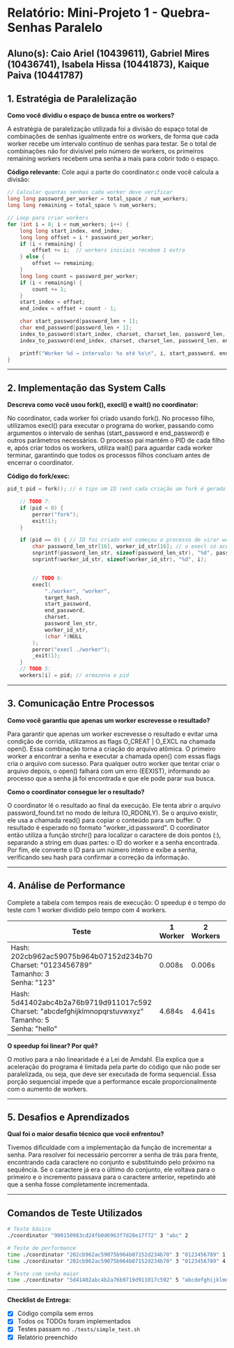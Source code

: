# Relatório: Mini-Projeto 1 - Quebra-Senhas Paralelo

**Aluno(s):** Caio Ariel (10439611), Gabriel Mires (10436741), Isabela Hissa (10441873), Kaique Paiva (10441787)
---

## 1. Estratégia de Paralelização


**Como você dividiu o espaço de busca entre os workers?**

A estratégia de paralelização utilizada foi a divisão do espaço total de combinações de senhas igualmente entre os workers, de forma que cada worker recebe um intervalo contínuo de senhas para testar. Se o total de combinações não for divisível pelo número de workers, os primeiros remaining workers recebem uma senha a mais para cobrir todo o espaço.

**Código relevante:** Cole aqui a parte do coordinator.c onde você calcula a divisão:
```c
// Calcular quantas senhas cada worker deve verificar
long long password_per_worker = total_space / num_workers;
long long remaining = total_space % num_workers;

// Loop para criar workers
for (int i = 0; i < num_workers; i++) {
    long long start_index, end_index;
    long long offset = i * password_per_worker;
    if (i < remaining) {
        offset += i;  // workers iniciais recebem 1 extra
    } else {
        offset += remaining;
    }
    long long count = password_per_worker;
    if (i < remaining) {
        count += 1;
    }
    start_index = offset;
    end_index = offset + count - 1;

    char start_password[password_len + 1];
    char end_password[password_len + 1];
    index_to_password(start_index, charset, charset_len, password_len, start_password);
    index_to_password(end_index, charset, charset_len, password_len, end_password);

    printf("Worker %d → intervalo: %s até %s\n", i, start_password, end_password);
}
```

---

## 2. Implementação das System Calls

**Descreva como você usou fork(), execl() e wait() no coordinator:**

No coordinator, cada worker foi criado usando fork(). No processo filho, utilizamos execl() para executar o programa do worker, passando como argumentos o intervalo de senhas (start_password e end_password) e outros parâmetros necessários. O processo pai mantém o PID de cada filho e, após criar todos os workers, utiliza wait() para aguardar cada worker terminar, garantindo que todos os processos filhos concluam antes de encerrar o coordinator.

**Código do fork/exec:**
```c
pid_t pid = fork(); // é tipo um ID (ent cada criação um fork é gerado um ID)

    // TODO 7:
    if (pid < 0) {
        perror("fork");
        exit(1);
    }

    if (pid == 0) { // ID foi criado ent começou o processo de virar work
        char password_len_str[16], worker_id_str[16]; // o execl só aceita string ent converti os bgl
        snprintf(password_len_str, sizeof(password_len_str), "%d", password_len);
        snprintf(worker_id_str, sizeof(worker_id_str), "%d", i);


        // TODO 6:
        execl(
            "./worker", "worker",
            target_hash,
            start_password,
            end_password,
            charset,
            password_len_str,
            worker_id_str,
            (char *)NULL
        );
        perror("execl ./worker");
        _exit(1);
    }
    // TODO 5:
    workers[i] = pid; // armazena o pid
```

---

## 3. Comunicação Entre Processos

**Como você garantiu que apenas um worker escrevesse o resultado?**

Para garantir que apenas um worker escrevesse o resultado e evitar uma condição de corrida, utilizamos as flags O_CREAT | O_EXCL na chamada open(). Essa combinação torna a criação do arquivo atômica. O primeiro worker a encontrar a senha e executar a chamada open() com essas flags cria o arquivo com sucesso. Para qualquer outro worker que tentar criar o arquivo depois, o open() falhará com um erro (EEXIST), informando ao processo que a senha já foi encontrada e que ele pode parar sua busca.

**Como o coordinator consegue ler o resultado?**

O coordinator lê o resultado ao final da execução. Ele tenta abrir o arquivo password_found.txt no modo de leitura (O_RDONLY). Se o arquivo existir, ele usa a chamada read() para copiar o conteúdo para um buffer. O resultado é esperado no formato "worker_id:password". O coordinator então utiliza a função strchr() para localizar o caractere de dois pontos (:), separando a string em duas partes: o ID do worker e a senha encontrada. Por fim, ele converte o ID para um número inteiro e exibe a senha, verificando seu hash para confirmar a correção da informação.

---

## 4. Análise de Performance
Complete a tabela com tempos reais de execução:
O speedup é o tempo do teste com 1 worker dividido pelo tempo com 4 workers.

| Teste | 1 Worker | 2 Workers | 4 Workers | Speedup (4w) |
|-------|----------|-----------|-----------|--------------|
| Hash: 202cb962ac59075b964b07152d234b70<br>Charset: "0123456789"<br>Tamanho: 3<br>Senha: "123" | 0.008s | 0.006s | 0.004s | 2x |
| Hash: 5d41402abc4b2a76b9719d911017c592<br>Charset: "abcdefghijklmnopqrstuvwxyz"<br>Tamanho: 5<br>Senha: "hello" | 4.684s | 4.641s | 0.784s | 5.97x |

**O speedup foi linear? Por quê?**

O motivo para a não linearidade é a Lei de Amdahl. Ela explica que a aceleração do programa é limitada pela parte do código que não pode ser paralelizada, ou seja, que deve ser executada de forma sequencial. Essa porção sequencial impede que a performance escale proporcionalmente com o aumento de workers.

---

## 5. Desafios e Aprendizados
**Qual foi o maior desafio técnico que você enfrentou?**

Tivemos dificuldade com a implementação da função de incrementar a senha. Para resolver foi necessário percorrer a senha de trás para frente, encontrando cada caractere no conjunto e substituindo pelo próximo na sequência. Se o caractere já era o último do conjunto, ele voltava para o primeiro e o incremento passava para o caractere anterior, repetindo até que a senha fosse completamente incrementada.

---

## Comandos de Teste Utilizados

```bash
# Teste básico
./coordinator "900150983cd24fb0d6963f7d28e17f72" 3 "abc" 2

# Teste de performance
time ./coordinator "202cb962ac59075b964b07152d234b70" 3 "0123456789" 1
time ./coordinator "202cb962ac59075b964b07152d234b70" 3 "0123456789" 4

# Teste com senha maior
time ./coordinator "5d41402abc4b2a76b9719d911017c592" 5 "abcdefghijklmnopqrstuvwxyz" 4
```
---

**Checklist de Entrega:**
- [X] Código compila sem erros
- [X] Todos os TODOs foram implementados
- [X] Testes passam no `./tests/simple_test.sh`
- [X] Relatório preenchido
